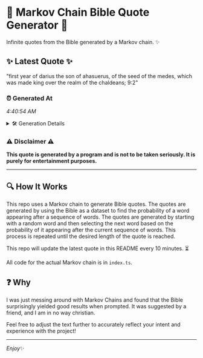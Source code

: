 # 📖 Markov Chain Bible Quote Generator 📖

Infinite quotes from the Bible generated by a Markov chain. ✨

## ✨ Latest Quote ✨
"first year of darius the son of ahasuerus, of the seed of the medes, which was made king over the realm of the chaldeans; 9:2"

### ⏰ Generated At
*4:40:54 AM*

<details>
    <summary>🛠️ Generation Details</summary>
    <p>
        <strong>🌱 Seed:</strong> first<br>
        <strong>🔄 Iterations:</strong> 24<br>
        <strong>📜 Context History:</strong><br>[ first ]: year<br>[ first, year ]: of<br>[ first, year, of ]: darius<br>[ first, year, of, darius ]: the<br>[ first, year, of, darius, the ]: son<br>[ first, year, of, darius, the, son ]: of<br>[ year, of, darius, the, son, of ]: ahasuerus,<br>[ of, darius, the, son, of, ahasuerus, ]: of<br>[ darius, the, son, of, ahasuerus,, of ]: the<br>[ the, son, of, ahasuerus,, of, the ]: seed<br>[ son, of, ahasuerus,, of, the, seed ]: of<br>[ of, ahasuerus,, of, the, seed, of ]: the<br>[ ahasuerus,, of, the, seed, of, the ]: medes,<br>[ of, the, seed, of, the, medes, ]: which<br>[ the, seed, of, the, medes,, which ]: was<br>[ seed, of, the, medes,, which, was ]: made<br>[ of, the, medes,, which, was, made ]: king<br>[ the, medes,, which, was, made, king ]: over<br>[ medes,, which, was, made, king, over ]: the<br>[ which, was, made, king, over, the ]: realm<br>[ was, made, king, over, the, realm ]: of<br>[ made, king, over, the, realm, of ]: the<br>[ king, over, the, realm, of, the ]: chaldeans;<br>[ over, the, realm, of, the, chaldeans; ]: 9:2<br>
    </p>
</details>

### ⚠️ Disclaimer ⚠️
**This quote is generated by a program and is not to be taken seriously. It is purely for entertainment purposes.**

---

## 🔍 How It Works

This repo uses a Markov chain to generate Bible quotes. The quotes are generated by using the Bible as a dataset to find the probability of a word appearing after a sequence of words. The quotes are generated by starting with a random word and then selecting the next word based on the probability of it appearing after the current sequence of words. This process is repeated until the desired length of the quote is reached.

This repo will update the latest quote in this README every 10 minutes. ⏳

All code for the actual Markov chain is in `index.ts`.

## ❓ Why

I was just messing around with Markov Chains and found that the Bible surprisingly yielded good results when prompted. 
It was suggested by a friend, and I am in no way christian.

Feel free to adjust the text further to accurately reflect your intent and experience with the project!

---

*Enjoy*✨
